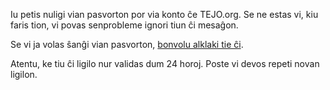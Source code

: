 Iu petis nuligi vian pasvorton por via konto ĉe TEJO.org. Se ne estas vi, kiu faris tion, vi povas senprobleme ignori tiun ĉi mesaĝon.

Se vi ja volas ŝanĝi vian pasvorton, [bonvolu alklaki tie ĉi]({{#url}}ensaluti?nova-pasvorto={{../code}}/{{../key}}{{/url}}).

Atentu, ke tiu ĉi ligilo nur validas dum 24 horoj. Poste vi devos repeti novan ligilon.